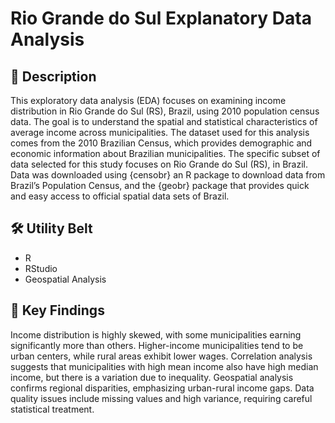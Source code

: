 # Rio Grande do Sul Explanatory Data Analysis

## 📁 Description 
This exploratory data analysis (EDA) focuses on examining income distribution in Rio Grande do Sul (RS), Brazil, using 2010 population census data. The goal is to understand the spatial and statistical characteristics of average income across municipalities. The dataset used for this analysis comes from the 2010 Brazilian Census, which provides demographic and economic
information about Brazilian municipalities. The specific subset of data selected for this study focuses on Rio Grande do Sul (RS), in Brazil. Data was downloaded using {censobr} an R package to download data from Brazil’s Population Census, and the {geobr} package that provides quick and easy access to official spatial data sets of Brazil.

## 🛠 Utility Belt
- R
- RStudio
- Geospatial Analysis

## 🔬 Key Findings
Income distribution is highly skewed, with some municipalities earning significantly more than others. Higher-income
municipalities tend to be urban centers, while rural areas exhibit lower wages. Correlation analysis suggests that
municipalities with high mean income also have high median income, but there is a variation due to inequality. Geospatial
analysis confirms regional disparities, emphasizing urban-rural income gaps. Data quality issues include missing values
and high variance, requiring careful statistical treatment.
